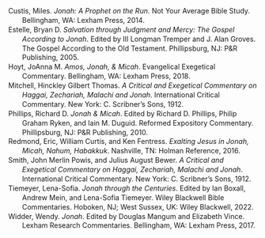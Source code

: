 <div class="csl-bib-body" style="line-height: 1.35; margin-left: 2em; text-indent:-2em;">
  <div class="csl-entry">Custis, Miles. <i>Jonah: A Prophet on the Run</i>. Not Your Average Bible Study. Bellingham, WA: Lexham Press, 2014.</div>
  <span class="Z3988" title="url_ver=Z39.88-2004&amp;ctx_ver=Z39.88-2004&amp;rfr_id=info%3Asid%2Fzotero.org%3A2&amp;rft_val_fmt=info%3Aofi%2Ffmt%3Akev%3Amtx%3Abook&amp;rft.genre=book&amp;rft.btitle=Jonah%3A%20A%20Prophet%20on%20the%20Run&amp;rft.place=Bellingham%2C%20WA&amp;rft.publisher=Lexham%20Press&amp;rft.series=Not%20Your%20Average%20Bible%20Study&amp;rft.aufirst=Miles&amp;rft.aulast=Custis&amp;rft.au=Miles%20Custis&amp;rft.date=2014"></span>
  <div class="csl-entry">Estelle, Bryan D. <i>Salvation through Judgment and Mercy: The Gospel According to Jonah</i>. Edited by III Longman Tremper and J. Alan Groves. The Gospel According to the Old Testament. Phillipsburg, NJ: P&amp;R Publishing, 2005.</div>
  <span class="Z3988" title="url_ver=Z39.88-2004&amp;ctx_ver=Z39.88-2004&amp;rfr_id=info%3Asid%2Fzotero.org%3A2&amp;rft_val_fmt=info%3Aofi%2Ffmt%3Akev%3Amtx%3Abook&amp;rft.genre=book&amp;rft.btitle=Salvation%20through%20Judgment%20and%20Mercy%3A%20The%20Gospel%20according%20to%20Jonah&amp;rft.place=Phillipsburg%2C%20NJ&amp;rft.publisher=P%26R%20Publishing&amp;rft.series=The%20Gospel%20according%20to%20the%20Old%20Testament&amp;rft.aufirst=Bryan%20D.&amp;rft.aulast=Estelle&amp;rft.au=Bryan%20D.%20Estelle&amp;rft.au=III%2C%20Tremper%20Longman&amp;rft.au=J.%20Alan%20Groves&amp;rft.date=2005"></span>
  <div class="csl-entry">Hoyt, JoAnna M. <i>Amos, Jonah, &amp; Micah</i>. Evangelical Exegetical Commentary. Bellingham, WA: Lexham Press, 2018.</div>
  <span class="Z3988" title="url_ver=Z39.88-2004&amp;ctx_ver=Z39.88-2004&amp;rfr_id=info%3Asid%2Fzotero.org%3A2&amp;rft_val_fmt=info%3Aofi%2Ffmt%3Akev%3Amtx%3Abook&amp;rft.genre=book&amp;rft.btitle=Amos%2C%20Jonah%2C%20%26%20Micah&amp;rft.place=Bellingham%2C%20WA&amp;rft.publisher=Lexham%20Press&amp;rft.series=Evangelical%20Exegetical%20Commentary&amp;rft.aufirst=JoAnna%20M.&amp;rft.aulast=Hoyt&amp;rft.au=JoAnna%20M.%20Hoyt&amp;rft.date=2018"></span>
  <div class="csl-entry">Mitchell, Hinckley Gilbert Thomas. <i>A Critical and Exegetical Commentary on Haggai, Zechariah, Malachi and Jonah</i>. International Critical Commentary. New York: C. Scribner’s Sons, 1912.</div>
  <span class="Z3988" title="url_ver=Z39.88-2004&amp;ctx_ver=Z39.88-2004&amp;rfr_id=info%3Asid%2Fzotero.org%3A2&amp;rft_val_fmt=info%3Aofi%2Ffmt%3Akev%3Amtx%3Abook&amp;rft.genre=book&amp;rft.btitle=A%20critical%20and%20exegetical%20commentary%20on%20Haggai%2C%20Zechariah%2C%20Malachi%20and%20Jonah&amp;rft.place=New%20York&amp;rft.publisher=C.%20Scribner%E2%80%99s%20Sons&amp;rft.series=International%20Critical%20Commentary&amp;rft.aufirst=Hinckley%20Gilbert%20Thomas&amp;rft.aulast=Mitchell&amp;rft.au=Hinckley%20Gilbert%20Thomas%20Mitchell&amp;rft.date=1912"></span>
  <div class="csl-entry">Phillips, Richard D. <i>Jonah &amp; Micah</i>. Edited by Richard D. Phillips, Philip Graham Ryken, and Iain M. Duguid. Reformed Expository Commentary. Phillipsburg, NJ: P&amp;R Publishing, 2010.</div>
  <span class="Z3988" title="url_ver=Z39.88-2004&amp;ctx_ver=Z39.88-2004&amp;rfr_id=info%3Asid%2Fzotero.org%3A2&amp;rft_val_fmt=info%3Aofi%2Ffmt%3Akev%3Amtx%3Abook&amp;rft.genre=book&amp;rft.btitle=Jonah%20%26%20Micah&amp;rft.place=Phillipsburg%2C%20NJ&amp;rft.publisher=P%26R%20Publishing&amp;rft.series=Reformed%20Expository%20Commentary&amp;rft.aufirst=Richard%20D.&amp;rft.aulast=Phillips&amp;rft.au=Richard%20D.%20Phillips&amp;rft.au=Richard%20D.%20Phillips&amp;rft.au=Philip%20Graham%20Ryken&amp;rft.au=Iain%20M.%20Duguid&amp;rft.date=2010"></span>
  <div class="csl-entry">Redmond, Eric, William Curtis, and Ken Fentress. <i>Exalting Jesus in Jonah, Micah, Nahum, Habakkuk</i>. Nashville, TN: Holman Reference, 2016.</div>
  <span class="Z3988" title="url_ver=Z39.88-2004&amp;ctx_ver=Z39.88-2004&amp;rfr_id=info%3Asid%2Fzotero.org%3A2&amp;rft_val_fmt=info%3Aofi%2Ffmt%3Akev%3Amtx%3Abook&amp;rft.genre=book&amp;rft.btitle=Exalting%20Jesus%20in%20Jonah%2C%20Micah%2C%20Nahum%2C%20Habakkuk&amp;rft.place=Nashville%2C%20TN&amp;rft.publisher=Holman%20Reference&amp;rft.aufirst=Eric&amp;rft.aulast=Redmond&amp;rft.au=Eric%20Redmond&amp;rft.au=William%20Curtis&amp;rft.au=Ken%20Fentress&amp;rft.date=2016"></span>
  <div class="csl-entry">Smith, John Merlin Powis, and Julius August Bewer. <i>A Critical and Exegetical Commentary on Haggai, Zechariah, Malachi and Jonah</i>. International Critical Commentary. New York: C. Scribner’s Sons, 1912.</div>
  <span class="Z3988" title="url_ver=Z39.88-2004&amp;ctx_ver=Z39.88-2004&amp;rfr_id=info%3Asid%2Fzotero.org%3A2&amp;rft_val_fmt=info%3Aofi%2Ffmt%3Akev%3Amtx%3Abook&amp;rft.genre=book&amp;rft.btitle=A%20critical%20and%20exegetical%20commentary%20on%20Haggai%2C%20Zechariah%2C%20Malachi%20and%20Jonah&amp;rft.place=New%20York&amp;rft.publisher=C.%20Scribner%E2%80%99s%20Sons&amp;rft.series=International%20Critical%20Commentary&amp;rft.aufirst=John%20Merlin%20Powis&amp;rft.aulast=Smith&amp;rft.au=John%20Merlin%20Powis%20Smith&amp;rft.au=Julius%20August%20Bewer&amp;rft.date=1912"></span>
  <div class="csl-entry">Tiemeyer, Lena-Sofia. <i>Jonah through the Centuries</i>. Edited by Ian Boxall, Andrew Mein, and Lena-Sofia Tiemeyer. Wiley Blackwell Bible Commentaries. Hoboken, NJ; West Sussex, UK: Wiley Blackwell, 2022.</div>
  <span class="Z3988" title="url_ver=Z39.88-2004&amp;ctx_ver=Z39.88-2004&amp;rfr_id=info%3Asid%2Fzotero.org%3A2&amp;rft_val_fmt=info%3Aofi%2Ffmt%3Akev%3Amtx%3Abook&amp;rft.genre=book&amp;rft.btitle=Jonah%20through%20the%20Centuries&amp;rft.place=Hoboken%2C%20NJ%3B%20West%20Sussex%2C%20UK&amp;rft.publisher=Wiley%20Blackwell&amp;rft.series=Wiley%20Blackwell%20Bible%20Commentaries&amp;rft.aufirst=Lena-Sofia&amp;rft.aulast=Tiemeyer&amp;rft.au=Lena-Sofia%20Tiemeyer&amp;rft.au=Ian%20Boxall&amp;rft.au=Andrew%20Mein&amp;rft.au=Lena-Sofia%20Tiemeyer&amp;rft.date=2022"></span>
  <div class="csl-entry">Widder, Wendy. <i>Jonah</i>. Edited by Douglas Mangum and Elizabeth Vince. Lexham Research Commentaries. Bellingham, WA: Lexham Press, 2017.</div>
  <span class="Z3988" title="url_ver=Z39.88-2004&amp;ctx_ver=Z39.88-2004&amp;rfr_id=info%3Asid%2Fzotero.org%3A2&amp;rft_val_fmt=info%3Aofi%2Ffmt%3Akev%3Amtx%3Abook&amp;rft.genre=book&amp;rft.btitle=Jonah&amp;rft.place=Bellingham%2C%20WA&amp;rft.publisher=Lexham%20Press&amp;rft.series=Lexham%20Research%20Commentaries&amp;rft.aufirst=Wendy&amp;rft.aulast=Widder&amp;rft.au=Wendy%20Widder&amp;rft.au=Douglas%20Mangum&amp;rft.au=Elizabeth%20Vince&amp;rft.date=2017"></span>
</div>
